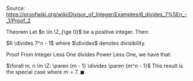 # 

Source: https://proofwiki.org/wiki/Divisor_of_Integer/Examples/6_divides_7%5En_-_1/Proof_2

Theorem
Let $n \in \Z_{\ge 0}$ be a positive integer.
Then:

$6 \divides 7^n - 1$
where $\divides$ denotes divisibility.


Proof
From Integer Less One divides Power Less One, we have that:

$\forall m, n \in \Z: \paren {m - 1} \divides \paren {m^n - 1}$
This result is the special case where $m = 7$.
$\blacksquare$





